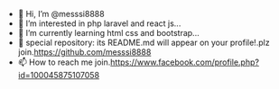 - 👋 Hi, I’m @messsi8888
- 👀 I’m interested in php laravel and react js...
- 🌱 I’m currently learning html css and bootstrap...
- 💞️  special repository: its README.md will appear on your profile!.plz join.https://github.com/messsi8888
- 📫 How to reach me join.https://www.facebook.com/profile.php?id=100045875107058

<!---
messsi8888/messsi8888 is a ✨ special ✨ repository because its `README.md` (this file) appears on your GitHub profile.
You can click the Preview link to take a look at your changes.
--->
